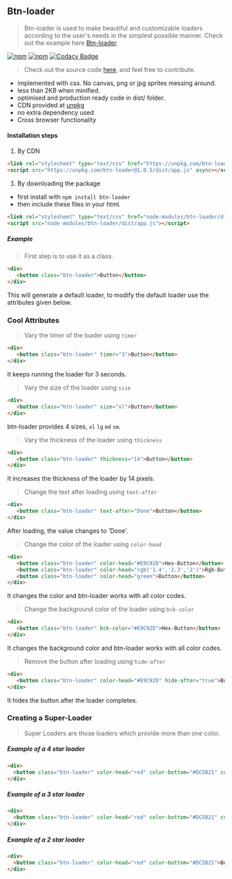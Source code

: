 ## Btn-loader

>Btn-loader is used to make beautiful and customizable loaders according to the user's needs in the simplest possible manner. Check out the example here <a href="http://btn-loader.surge.sh" target="_blank">Btn-loader</a>.

[![npm](https://img.shields.io/npm/dm/btn-loader.svg?style=flat-square)](https://www.npmjs.com/package/btn-loader)
[![npm](https://img.shields.io/npm/v/btn-loader.svg?style=flat-square)](https://www.npmjs.com/package/btn-loader)
[![Codacy Badge](https://api.codacy.com/project/badge/Grade/de2c783f79a041ebaa0b2f6d8edb891a)](https://www.codacy.com/app/aayush1408/Btn-loader?utm_source=github.com&amp;utm_medium=referral&amp;utm_content=aayush1408/Btn-loader&amp;utm_campaign=Badge_Grade)

>Check out the source code <a href="https://github.com/aayush1408/Btn-loader" target="_blank">here</a>, and feel free to contribute. 

- implemented with css. No canvas, png or jpg sprites messing around.
- less than 2KB when minified.
- optimised and production ready code in dist/ folder. 
- CDN provided at [unpkg](https://unpkg.com/btn-loader@1.0.5/dist/)
- no extra dependency used 
- Cross browser functionality

#### Installation steps

1) By CDN
```html
<link rel="stylesheet" type="text/css" href="https://unpkg.com/btn-loader@1.0.5/dist/app.css">
<script src="https://unpkg.com/btn-loader@1.0.5/dist/app.js" async></script>
```

1) By downloading the package

* first install with `npm install btn-loader` 
* then include these files in your html.

```html
<link rel="stylesheet" type="text/css" href="node-modules/btn-loader/dist/app.css">
<script src="node-modules/btn-loader/dist/app.js"></script>
```

##### Example

>First step is to use it as a class.

```html
<div>
   <button class="btn-loader">Button</button>
</div>
```
This will generate a default loader, to modify the default loader use the attributes given below.

### Cool Attributes

>Vary the timer of the loader using ```timer```

```html
<div>
   <button class="btn-loader" timer="3">Button</button>
</div>
```
It keeps running the loader for 3 seconds.

>Vary the size of the loader using ```size```

```html
<div>
   <button class="btn-loader" size="xl">Button</button>
</div>
```
btn-loader provides 4 sizes,
```xl```
```lg```
```md```
```sm```.

>Vary the thickness of the loader using ```thickness```

```html
<div>
   <button class="btn-loader" thickness="14">Button</button>
</div>
```
It increases the thickness of the loader by 14 pixels.


>Change the text after loading using ```text-after```

```html
<div>
   <button class="btn-loader" text-after="Done">Button</button>
</div>
```
After loading, the value changes to 'Done'.


>Change the color of the loader using ```color-head```

```html
<div>
   <button class="btn-loader" color-head="#E9C92D">Hex-Button</button>
   <button class="btn-loader" color-head="rgb('1.4','2.3','2')">Rgb-Button</button>
   <button class="btn-loader" color-head="green">Button</button>
</div>
```
It changes the color and btn-loader works with all color codes.


>Change the background color of the loader using ```bck-color```

```html
<div>
   <button class="btn-loader" bck-color="#E9C92D">Hex-Button</button>
</div>
```
It changes the background color and btn-loader works with all color codes.

>Remove the button after loading using ```hide-after```

```html
<div>
   <button class="btn-loader" color-head="#E9C92D" hide-after="true">Button</button>
</div>
```
It hides the button after the loader completes.


### Creating a Super-Loader
> Super Loaders are those loaders which provide more than one color.

##### Example of a 4 star loader

```html
<div>
  <button class="btn-loader" color-head="red" color-bottom="#DC5B21" color-left="#70AB8F" color-right="#383127">Button</button>
</div>
```
##### Example of a 3 star loader

```html
<div>
  <button class="btn-loader" color-head="red" color-bottom="#DC5B21" color-left="#70AB8F">Button</button>
</div>
```
##### Example of a 2 star loader

```html
<div>
  <button class="btn-loader" color-head="red" color-bottom="#DC5B21">Button</button>
</div>
```
